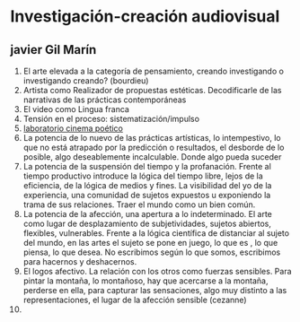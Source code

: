 # Investigación-creación audiovisual

## javier Gil Marín 

1. El arte elevada a la categoría de pensamiento, creando investigando o investigando creando? (bourdieu)
2. Artista como Realizador de propuestas estéticas. Decodificarle de las narrativas de las prácticas contemporáneas 
3. El video como Lingua franca
4. Tensión en el proceso: sistematización/impulso
5. [laboratorio cinema poético](https://lab.cinemapoetico.net/)
6. La potencia de lo nuevo de las prácticas artísticas, lo intempestivo, lo que no está atrapado por la predicción o resultados, el desborde de lo posible, algo deseablemente incalculable. Donde algo pueda suceder
7. La potencia de la suspensión del tiempo y la profanación. Frente al tiempo productivo introduce la lógica del tiempo libre, lejos de la eficiencia, de la lógica de medios y fines. La visibilidad del yo de la experiencia, una comunidad de sujetos expuestos u exponiendo la trama de sus relaciones. Traer el mundo como un bien común. 
8. La potencia de la afección, una apertura a lo indeterminado. El arte como lugar de desplazamiento de subjetividades, sujetos abiertos, flexibles, vulnerables. Frente a la lógica científica de distanciar al sujeto del mundo, en las artes el sujeto se pone en juego, lo que es , lo que piensa, lo que desea. No escribimos según lo que somos, escribimos para hacernos y deshacernos. 
9. El logos afectivo. La relación con los otros como fuerzas sensibles. Para pintar la montaña, lo montañoso, hay que acercarse a la montaña, perderse en ella, para capturar las sensaciones, algo muy distinto a las representaciones, el lugar de la afección sensible (cezanne)
10. 